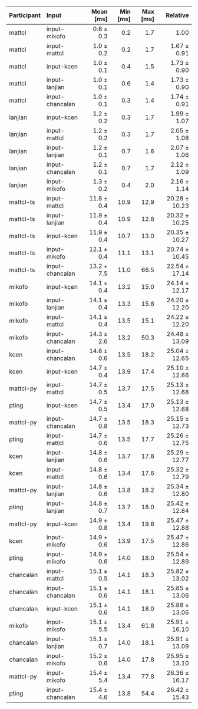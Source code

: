 | Participant | Input | Mean [ms] | Min [ms] | Max [ms] | Relative |
|:---|:---|---:|---:|---:|---:|
| mattcl | input-mikofo | 0.6 ± 0.3 | 0.2 | 1.7 | 1.00 |
| mattcl | input-mattcl | 1.0 ± 0.2 | 0.2 | 1.7 | 1.67 ± 0.91 |
| mattcl | input-kcen | 1.0 ± 0.1 | 0.4 | 1.5 | 1.73 ± 0.90 |
| mattcl | input-lanjian | 1.0 ± 0.1 | 0.6 | 1.4 | 1.73 ± 0.90 |
| mattcl | input-chancalan | 1.0 ± 0.1 | 0.3 | 1.4 | 1.74 ± 0.91 |
| lanjian | input-kcen | 1.2 ± 0.2 | 0.3 | 1.7 | 1.99 ± 1.07 |
| lanjian | input-mattcl | 1.2 ± 0.2 | 0.3 | 1.7 | 2.05 ± 1.08 |
| lanjian | input-lanjian | 1.2 ± 0.1 | 0.7 | 1.6 | 2.07 ± 1.06 |
| lanjian | input-chancalan | 1.2 ± 0.1 | 0.7 | 1.7 | 2.12 ± 1.09 |
| lanjian | input-mikofo | 1.3 ± 0.2 | 0.4 | 2.0 | 2.16 ± 1.14 |
| mattcl-ts | input-mattcl | 11.8 ± 0.4 | 10.9 | 12.9 | 20.28 ± 10.23 |
| mattcl-ts | input-lanjian | 11.9 ± 0.4 | 10.9 | 12.8 | 20.32 ± 10.25 |
| mattcl-ts | input-kcen | 11.9 ± 0.4 | 10.7 | 13.0 | 20.35 ± 10.27 |
| mattcl-ts | input-mikofo | 12.1 ± 0.4 | 11.1 | 13.1 | 20.74 ± 10.45 |
| mattcl-ts | input-chancalan | 13.2 ± 7.5 | 11.0 | 66.5 | 22.54 ± 17.14 |
| mikofo | input-kcen | 14.1 ± 0.4 | 13.2 | 15.0 | 24.14 ± 12.17 |
| mikofo | input-lanjian | 14.1 ± 0.4 | 13.3 | 15.8 | 24.20 ± 12.20 |
| mikofo | input-mattcl | 14.1 ± 0.4 | 13.5 | 15.1 | 24.22 ± 12.20 |
| mikofo | input-chancalan | 14.3 ± 2.6 | 13.2 | 50.3 | 24.48 ± 13.09 |
| kcen | input-chancalan | 14.6 ± 0.6 | 13.5 | 18.2 | 25.04 ± 12.65 |
| kcen | input-kcen | 14.7 ± 0.4 | 13.9 | 17.4 | 25.10 ± 12.66 |
| mattcl-py | input-mattcl | 14.7 ± 0.5 | 13.7 | 17.5 | 25.13 ± 12.68 |
| pting | input-kcen | 14.7 ± 0.5 | 13.4 | 17.0 | 25.13 ± 12.68 |
| mattcl-py | input-chancalan | 14.7 ± 0.8 | 13.5 | 18.3 | 25.15 ± 12.73 |
| pting | input-mattcl | 14.7 ± 0.6 | 13.5 | 17.7 | 25.26 ± 12.75 |
| kcen | input-lanjian | 14.8 ± 0.6 | 13.7 | 17.8 | 25.29 ± 12.77 |
| kcen | input-mattcl | 14.8 ± 0.6 | 13.4 | 17.6 | 25.32 ± 12.79 |
| mattcl-py | input-lanjian | 14.8 ± 0.6 | 13.8 | 18.2 | 25.34 ± 12.80 |
| pting | input-lanjian | 14.8 ± 0.7 | 13.7 | 18.0 | 25.42 ± 12.84 |
| mattcl-py | input-kcen | 14.9 ± 0.8 | 13.4 | 19.6 | 25.47 ± 12.88 |
| kcen | input-mikofo | 14.9 ± 0.6 | 13.9 | 17.5 | 25.47 ± 12.86 |
| pting | input-mikofo | 14.9 ± 0.6 | 14.0 | 18.0 | 25.54 ± 12.89 |
| chancalan | input-mattcl | 15.1 ± 0.5 | 14.1 | 18.3 | 25.82 ± 13.02 |
| chancalan | input-chancalan | 15.1 ± 0.6 | 14.1 | 18.1 | 25.85 ± 13.06 |
| chancalan | input-kcen | 15.1 ± 0.6 | 14.1 | 18.0 | 25.88 ± 13.06 |
| mikofo | input-mikofo | 15.1 ± 5.5 | 13.4 | 61.8 | 25.91 ± 16.10 |
| chancalan | input-lanjian | 15.1 ± 0.7 | 14.0 | 18.1 | 25.91 ± 13.09 |
| chancalan | input-mikofo | 15.2 ± 0.6 | 14.0 | 17.8 | 25.95 ± 13.10 |
| mattcl-py | input-mikofo | 15.4 ± 5.4 | 13.4 | 77.8 | 26.36 ± 16.17 |
| pting | input-chancalan | 15.4 ± 4.6 | 13.8 | 54.4 | 26.42 ± 15.43 |
